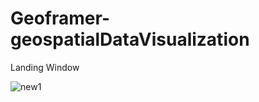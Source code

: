 ﻿# Geoframer-geospatialDataVisualization

Landing Window

![new1](https://github.com/DushanMalingaKarunapala/Geoframer-geospatialDataVisualization/assets/115198113/993d1b75-66ef-4ea9-bf3a-a74fa2fb703c)
